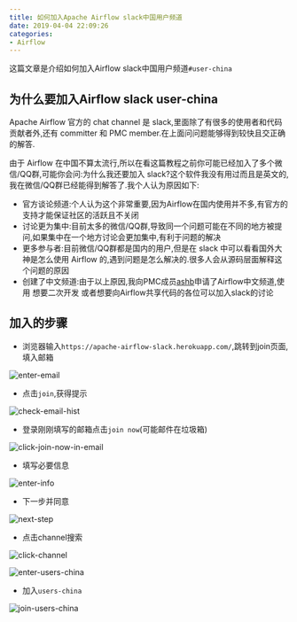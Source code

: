 ```yaml
---
title: 如何加入Apache Airflow slack中国用户频道
date: 2019-04-04 22:09:26
categories:
- Airflow
---
```


这篇文章是介绍如何加入Airflow slack中国用户频道`#user-china`

<!-- more -->

## 为什么要加入Airflow slack user-china

Apache Airflow 官方的 chat channel 是 slack,里面除了有很多的使用者和代码贡献者外,还有 committer 和 PMC member.在上面问问题能够得到较快且交正确的解答.

由于 Airflow 在中国不算太流行,所以在看这篇教程之前你可能已经加入了多个微信/QQ群,可能你会问:为什么我还要加入 slack?这个软件我没有用过而且是英文的,我在微信/QQ群已经能得到解答了.我个人认为原因如下:

* 官方谈论频道:个人认为这个非常重要,因为Airflow在国内使用并不多,有官方的支持才能保证社区的活跃且不关闭
* 讨论更为集中:目前太多的微信/QQ群,导致同一个问题可能在不同的地方被提问,如果集中在一个地方讨论会更加集中,有利于问题的解决
* 更多参与者:目前微信/QQ群都是国内的用户,但是在 slack 中可以看看国外大神是怎么使用 Airflow 的,遇到问题是怎么解决的.很多人会从源码层面解释这个问题的原因
* 创建了中文频道:由于以上原因,我向PMC成员[ashb][9]申请了Airflow中文频道,使用 想要二次开发 或者想要向Airflow共享代码的各位可以加入slack的讨论

## 加入的步骤

* 浏览器输入`https://apache-airflow-slack.herokuapp.com/`,跳转到join页面,填入邮箱

![enter-email][1]

* 点击`join`,获得提示

![check-email-hist][2]

* 登录刚刚填写的邮箱点击`join now`(可能邮件在垃圾箱)

![click-join-now-in-email][3]

* 填写必要信息

![enter-info][4]

* 下一步并同意

![next-step][5]

* 点击channel搜索

![click-channel][6]

![enter-users-china][7]

* 加入`users-china`

![join-users-china][8]

[1]: http://ww1.sinaimg.cn/large/775a67e7gy1g0tgxs88cej210b0j0n1o.jpg
[2]: http://ww1.sinaimg.cn/large/775a67e7gy1g0th0qjzngj20js05hjs5.jpg
[3]: http://ww1.sinaimg.cn/large/775a67e7gy1g0th2svg2fj20p40cm0th.jpg
[4]: http://ww1.sinaimg.cn/large/775a67e7gy1g0th3iif2mj21020hgjsk.jpg
[5]: http://ww1.sinaimg.cn/large/775a67e7gy1g0th4ea0m7j21010hdjub.jpg
[6]: http://ww1.sinaimg.cn/large/775a67e7gy1g0th5gs805j21070hfwhh.jpg
[7]: http://ww1.sinaimg.cn/large/775a67e7gy1g0th6g987nj20s30gx0tb.jpg
[8]: http://ww1.sinaimg.cn/large/775a67e7gy1g0th7yv7mgj20tp0esgnd.jpg
[9]: https://github.com/ashb
